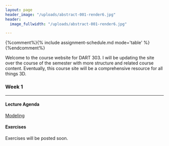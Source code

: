 ```yaml
---
layout: page
header_image: "/uploads/abstract-001-render6.jpg"
header:
  image_fullwidth: "/uploads/abstract-001-render6.jpg"

---
```

{%comment%}{% include assignment-schedule.md mode='table' %}{%endcomment%}

Welcome to the course website for DART 303. I will be updating the site over the course of the semester with more structure and related course content. Eventually, this course site will be a comprehensive resource for all things 3D.

### Week 1

***

#### Lecture Agenda

[Modeling]({{site.baseurl}}/agenda/modeling/)

#### Exercises

Exercises will be posted soon.